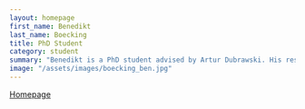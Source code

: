 ```yaml
---
layout: homepage
first_name: Benedikt
last_name: Boecking
title: PhD Student
category: student
summary: "Benedikt is a PhD student advised by Artur Dubrawski. His research explores technical and theoretical aspects of how we engage domain experts in building and training machine learning models. His current research focus is on methods for learning from indirect and imperfect supervision (weak supervision)."
image: "/assets/images/boecking_ben.jpg"
---
```


[Homepage][1]

[1]:<https://www.cs.cmu.edu/~boecking/>
